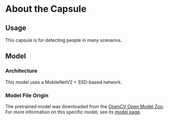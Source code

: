 # About the Capsule

## Usage
This capsule is for detecting people in many scenarios.

## Model

### Architecture
This model uses a MobileNetV2 + SSD-based network.

###  Model File Origin
The pretrained model was downloaded from the
[OpenCV Open Model Zoo][open model zoo]. 
For more information on this specific model, see its [model page][model page].

[open model zoo]: https://github.com/opencv/open_model_zoo
[model page]:
https://docs.openvinotoolkit.org/latest/omz_models_intel_person_detection_0202_description_person_detection_0202.html
